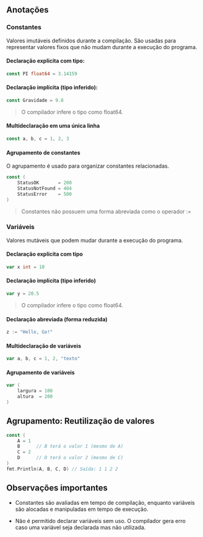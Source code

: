 ## Anotações

### Constantes
Valores imutáveis definidos durante a compilação. São usadas para representar valores fixos que não mudam durante a execução do programa.

#### Declaração explícita com tipo:
```go
const PI float64 = 3.14159
```

#### Declaração implícita (tipo inferido):
```go
const Gravidade = 9.8
```

> O compilador infere o tipo como float64.

#### Multideclaração em uma única linha
```go
const a, b, c = 1, 2, 3
```

#### Agrupamento de constantes
O agrupamento é usado para organizar constantes relacionadas.
```go
const (
    StatusOK       = 200
    StatusNotFound = 404
    StatusError    = 500
)
```

> Constantes não possuem uma forma abreviada como o operador :=

### Variáveis 
Valores mutáveis que podem mudar durante a execução do programa.

#### Declaração explícita com tipo
```go
var x int = 10
```

#### Declaração implícita (tipo inferido)
```go
var y = 20.5
```
> O compilador infere o tipo como float64.

#### Declaração abreviada (forma reduzida)
```go
z := "Hello, Go!"

```

#### Multideclaração de variáveis
```go
var a, b, c = 1, 2, "texto"
```

#### Agrupamento de variáveis
```go
var (
    largura = 100
    altura  = 200
)
```

## Agrupamento: Reutilização de valores
```go
const (
    A = 1
    B      // B terá o valor 1 (mesmo de A)
    C = 2
    D      // D terá o valor 2 (mesmo de C)
)
fmt.Println(A, B, C, D) // Saída: 1 1 2 2
```


## Observações importantes
- Constantes são avaliadas em tempo de compilação, enquanto variáveis são alocadas e manipuladas em tempo de execução.

- Não é permitido declarar variáveis sem uso. O compilador gera erro caso uma variável seja declarada mas não utilizada.